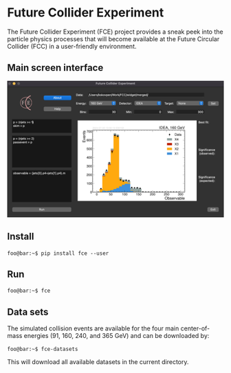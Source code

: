 # Future Collider Experiment

The Future Collider Experiment (FCE) project provides a sneak peek
into the particle physics processes that will become available at the
Future Circular Collider (FCC) in a user-friendly environment.

## Main screen interface

![](https://raw.githubusercontent.com/kskovpen/fce/main/fce/data/fce-screen.png "FCE main screen capture")

## Install

```console
foo@bar:~$ pip install fce --user
```

## Run

```console
foo@bar:~$ fce
```

## Data sets

The simulated collision events are available for the four main
center-of-mass energies (91, 160, 240, and 365 GeV) and can be
downloaded by:

```console
foo@bar:~$ fce-datasets
```

This will download all available datasets in the current directory.
